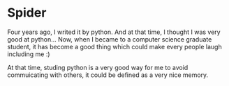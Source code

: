 # Spider
Four years ago, I writed it by python. And at that time, I thought I was very good at python... 
Now, when I became to a computer science graduate student, it has become a good thing which could make every people laugh including me :)

At that time, studing python is a very good way for me to avoid commuicating with others, it could be defined as a very nice memory.
